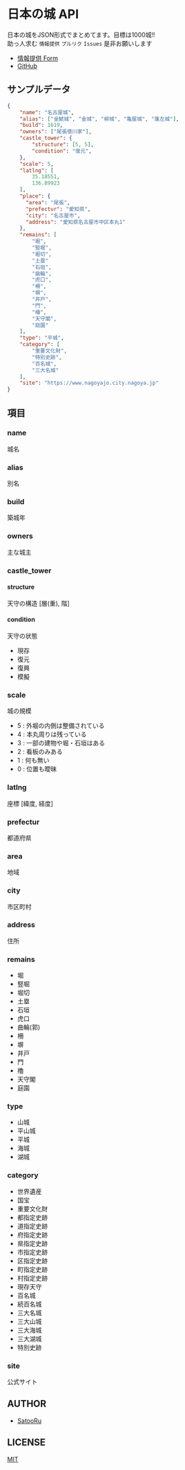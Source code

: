 # 日本の城 API
日本の城をJSON形式でまとめてます。目標は1000城!!  
助っ人求む `情報提供` `プルリク` `Issues` 是非お願いします  

- [情報提供 Form](https://forms.gle/rXdaRjGiUroPJVLx9)
- [GitHub](https://github.com/SatooRu65536/jp-castle-api)


## サンプルデータ
```json
{
    "name": "名古屋城",
    "alias": ["金鯱城", "金城", "柳城", "亀屋城", "蓬左城"],
    "build": 1619,
    "owners": ["尾張徳川家"],
    "castle_tower": {
        "structure": [5, 5],
        "condition": "復元",
    },
    "scale": 5,
    "latlng": [
        35.18551,
        136.89923
    ],
    "place": {
      "area": "尾張",
      "prefectur": "愛知県",
      "city": "名古屋市",
      "address": "愛知県名古屋市中区本丸1"
    },
    "remains": [
        "堀",
        "竪堀",
        "堀切",
        "土塁"
        "石垣",
        "曲輪",
        "虎口",
        "柵",
        "塀",
        "井戸",
        "門",
        "櫓",
        "天守閣",
        "庭園"
    ],
    "type": "平城",
    "category": [
        "重要文化財",
        "特別史跡",
        "百名城",
        "三大名城"
    ],
    "site": "https://www.nagoyajo.city.nagoya.jp"
}
```

## 項目
### name
城名

### alias
別名

### build
築城年

### owners
主な城主

### castle_tower
#### structure
天守の構造 [層(重), 階]

#### condition
天守の状態
- 現存
- 復元
- 復興
- 模擬

### scale
城の規模
- 5 : 外堀の内側は整備されている
- 4 : 本丸周りは残っている
- 3 : 一部の建物や堀・石垣はある
- 2 : 看板のみある
- 1 : 何も無い
- 0 : 位置も曖昧

### latlng
座標 [緯度, 経度]

### prefectur
都道府県

### area
地域

### city
市区町村

### address
住所

### remains
- 堀
- 竪堀
- 堀切
- 土塁
- 石垣
- 虎口
- 曲輪(郭)
- 柵
- 塀
- 井戸
- 門
- 櫓
- 天守閣
- 庭園

### type
- 山城
- 平山城
- 平城
- 海城
- 湖城

### category
- 世界遺産
- 国宝
- 重要文化財
- 都指定史跡
- 道指定史跡
- 府指定史跡
- 県指定史跡
- 市指定史跡
- 区指定史跡
- 町指定史跡
- 村指定史跡
- 現存天守
- 百名城
- 続百名城
- 三大名城
- 三大山城
- 三大海城
- 三大湖城
- 特別史跡

### site
公式サイト

## AUTHOR
- [SatooRu](https://satooru.me)

## LICENSE
[MIT](./LICENSE)
